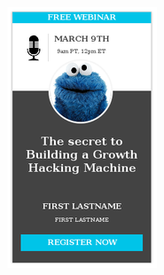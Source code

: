 ![screenshot](https://github.com/moseleygj/WebPages/blob/master/WebinarMeeting_badge_UI/ScreenShot2018-05-11at14.52.13.png?raw=true)
